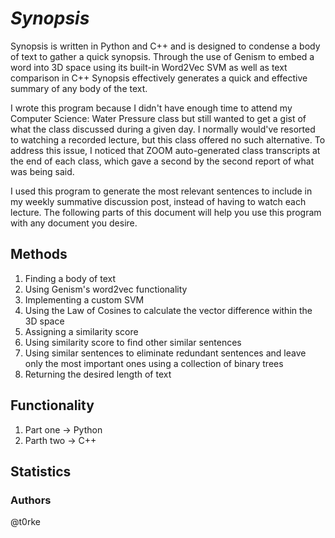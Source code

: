 # *Synopsis*
Synopsis is written in Python and C++ and is designed to condense a body of text to gather a quick synopsis.
Through the use of Genism to embed a word into 3D space using its built-in Word2Vec SVM as well as text comparison in C++ Synopsis effectively generates a quick and effective summary of any body of the text.

I wrote this program because I didn't have enough time to attend my Computer Science: Water Pressure class but still wanted to get a gist of what the class discussed during a given day. I normally would've resorted to watching a recorded lecture, but this class offered no such alternative. To address this issue, I noticed that ZOOM auto-generated class transcripts at the end of each class, which gave a second by the second report of what was being said.

I used this program to generate the most relevant sentences to include in my weekly summative discussion post, instead of having to watch each lecture.
The following parts of this document will help you use this program with any document you desire.

## Methods
1. Finding a body of text
2. Using Genism's word2vec functionality
3. Implementing a custom SVM
4. Using the Law of Cosines to calculate the vector difference within the 3D space
5. Assigning a similarity score
6. Using similarity score to find other similar sentences
7. Using similar sentences to eliminate redundant sentences and leave only the most important ones using a collection of binary trees
8. Returning the desired length of text

## Functionality
1. Part one -> Python
2. Parth two -> C++

## Statistics


### Authors
@t0rke
